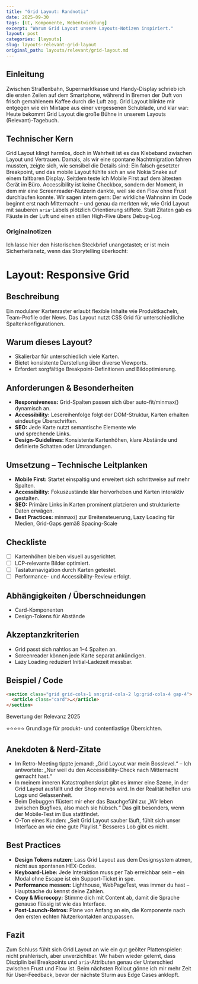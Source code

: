 ```yaml
---
title: "Grid Layout: Randnotiz"
date: 2025-09-30
tags: [UI, Komponente, Webentwicklung]
excerpt: "Warum Grid Layout unsere Layouts-Notizen inspiriert."
layout: post
categories: [layouts]
slug: layouts-relevant-grid-layout
original_path: layouts/relevant/grid-layout.md
---
```


## Einleitung
Zwischen Straßenbahn, Supermarktkasse und Handy-Display schrieb ich die ersten Zeilen auf dem Smartphone, während in Bremen der Duft von frisch gemahlenem Kaffee durch die Luft zog. Grid Layout blinkte mir entgegen wie ein Mixtape aus einer vergessenen Schublade, und klar war: Heute bekommt Grid Layout die große Bühne in unserem Layouts (Relevant)-Tagebuch.

## Technischer Kern
Grid Layout klingt harmlos, doch in Wahrheit ist es das Klebeband zwischen Layout und Vertrauen. Damals, als wir eine spontane Nachtmigration fahren mussten, zeigte sich, wie sensibel die Details sind: Ein falsch gesetzter Breakpoint, und das mobile Layout fühlte sich an wie Nokia Snake auf einem faltbaren Display. Seitdem teste ich Mobile First auf dem ältesten Gerät im Büro. Accessibility ist keine Checkbox, sondern der Moment, in dem mir eine Screenreader-Nutzerin dankte, weil sie den Flow ohne Frust durchlaufen konnte. Wir sagen intern gern: Der wirkliche Wahnsinn im Code beginnt erst nach Mitternacht – und genau da merkten wir, wie Grid Layout mit sauberen `aria`-Labels plötzlich Orientierung stiftete. Statt Zitaten gab es Fäuste in der Luft und einen stillen High-Five übers Debug-Log.

### Originalnotizen
Ich lasse hier den historischen Steckbrief unangetastet; er ist mein Sicherheitsnetz, wenn das Storytelling überkocht:
# Layout: Responsive Grid

## Beschreibung
Ein modularer Kartenraster erlaubt flexible Inhalte wie Produktkacheln, Team-Profile oder News. Das Layout nutzt CSS Grid für unterschiedliche Spaltenkonfigurationen.

## Warum dieses Layout?
- Skalierbar für unterschiedlich viele Karten.
- Bietet konsistente Darstellung über diverse Viewports.
- Erfordert sorgfältige Breakpoint-Definitionen und Bildoptimierung.

## Anforderungen & Besonderheiten
- **Responsiveness:** Grid-Spalten passen sich über auto-fit/minmax() dynamisch an.
- **Accessibility:** Lesereihenfolge folgt der DOM-Struktur, Karten erhalten eindeutige Überschriften.
- **SEO:** Jede Karte nutzt semantische Elemente wie <article> und sprechende Links.
- **Design-Guidelines:** Konsistente Kartenhöhen, klare Abstände und definierte Schatten oder Umrandungen.

## Umsetzung – Technische Leitplanken
- **Mobile First:** Startet einspaltig und erweitert sich schrittweise auf mehr Spalten.
- **Accessibility:** Fokuszustände klar hervorheben und Karten interaktiv gestalten.
- **SEO:** Primäre Links in Karten prominent platzieren und strukturierte Daten erwägen.
- **Best Practices:** minmax() zur Breitensteuerung, Lazy Loading für Medien, Grid-Gaps gemäß Spacing-Scale

## Checkliste
- [ ] Kartenhöhen bleiben visuell ausgerichtet.
- [ ] LCP-relevante Bilder optimiert.
- [ ] Tastaturnavigation durch Karten getestet.
- [ ] Performance- und Accessibility-Review erfolgt.

## Abhängigkeiten / Überschneidungen
- Card-Komponenten
- Design-Tokens für Abstände

## Akzeptanzkriterien
- Grid passt sich nahtlos an 1–4 Spalten an.
- Screenreader können jede Karte separat ankündigen.
- Lazy Loading reduziert Initial-Ladezeit messbar.

## Beispiel / Code
```html
<section class="grid grid-cols-1 sm:grid-cols-2 lg:grid-cols-4 gap-4">
  <article class="card">…</article>
</section>
```

Bewertung der Relevanz 2025

⭐⭐⭐⭐⭐ Grundlage für produkt- und contentlastige Übersichten.

## Anekdoten & Nerd-Zitate
- Im Retro-Meeting tippte jemand: „Grid Layout war mein Bosslevel.“ – Ich antwortete: „Nur weil du den Accessibility-Check nach Mitternacht gemacht hast.“
- In meinem inneren Katastrophenskript gibt es immer eine Szene, in der Grid Layout ausfällt und der Shop nervös wird. In der Realität helfen uns Logs und Gelassenheit.
- Beim Debuggen flüstert mir eher das Bauchgefühl zu: „Wir leben zwischen Bugfixes, also mach sie hübsch.“ Das gilt besonders, wenn der Mobile-Test im Bus stattfindet.
- O-Ton eines Kunden: „Seit Grid Layout sauber läuft, fühlt sich unser Interface an wie eine gute Playlist.“ Besseres Lob gibt es nicht.

## Best Practices
- **Design Tokens nutzen:** Lass Grid Layout aus dem Designsystem atmen, nicht aus spontanen HEX-Codes.
- **Keyboard-Liebe:** Jede Interaktion muss per Tab erreichbar sein – ein Modal ohne Escape ist ein Support-Ticket in spe.
- **Performance messen:** Lighthouse, WebPageTest, was immer du hast – Hauptsache du kennst deine Zahlen.
- **Copy & Microcopy:** Stimme dich mit Content ab, damit die Sprache genauso flüssig ist wie das Interface.
- **Post-Launch-Retros:** Plane von Anfang an ein, die Komponente nach den ersten echten Nutzerkontakten anzupassen.

## Fazit
Zum Schluss fühlt sich Grid Layout an wie ein gut geölter Plattenspieler: nicht prahlerisch, aber unverzichtbar. Wir haben wieder gelernt, dass Disziplin bei Breakpoints und `aria`-Attributen genau der Unterschied zwischen Frust und Flow ist. Beim nächsten Rollout gönne ich mir mehr Zeit für User-Feedback, bevor der nächste Sturm aus Edge Cases anklopft.
